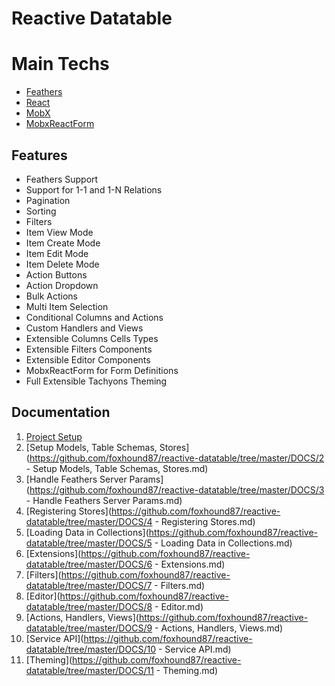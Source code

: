 # Reactive Datatable

# Main Techs

* [Feathers](https://github.com/feathersjs/feathers)
* [React](https://github.com/facebook/react/)
* [MobX](https://github.com/mobxjs/mobx)
* [MobxReactForm](https://github.com/foxhound87/mobx-react-form)

## Features

* Feathers Support
* Support for 1-1 and 1-N Relations
* Pagination
* Sorting
* Filters
* Item View Mode
* Item Create Mode
* Item Edit Mode
* Item Delete Mode
* Action Buttons
* Action Dropdown
* Bulk Actions
* Multi Item Selection
* Conditional Columns and Actions
* Custom Handlers and Views
* Extensible Columns Cells Types
* Extensible Filters Components
* Extensible Editor Components
* MobxReactForm for Form Definitions
* Full Extensible Tachyons Theming

## Documentation

1. [Project Setup](https://github.com/foxhound87/reactive-datatable/tree/master/DOCS/1-Project-Setup.md)
2. [Setup Models, Table Schemas, Stores](https://github.com/foxhound87/reactive-datatable/tree/master/DOCS/2 - Setup Models, Table Schemas, Stores.md)
3. [Handle Feathers Server Params](https://github.com/foxhound87/reactive-datatable/tree/master/DOCS/3 - Handle Feathers Server Params.md)
4. [Registering Stores](https://github.com/foxhound87/reactive-datatable/tree/master/DOCS/4 - Registering Stores.md)
5. [Loading Data in Collections](https://github.com/foxhound87/reactive-datatable/tree/master/DOCS/5 - Loading Data in Collections.md)
6. [Extensions](https://github.com/foxhound87/reactive-datatable/tree/master/DOCS/6 - Extensions.md)
7. [Filters](https://github.com/foxhound87/reactive-datatable/tree/master/DOCS/7 - Filters.md)
8. [Editor](https://github.com/foxhound87/reactive-datatable/tree/master/DOCS/8 - Editor.md)
9. [Actions, Handlers, Views](https://github.com/foxhound87/reactive-datatable/tree/master/DOCS/9 - Actions, Handlers, Views.md)
10. [Service API](https://github.com/foxhound87/reactive-datatable/tree/master/DOCS/10 - Service API.md)
11. [Theming](https://github.com/foxhound87/reactive-datatable/tree/master/DOCS/11 - Theming.md)
